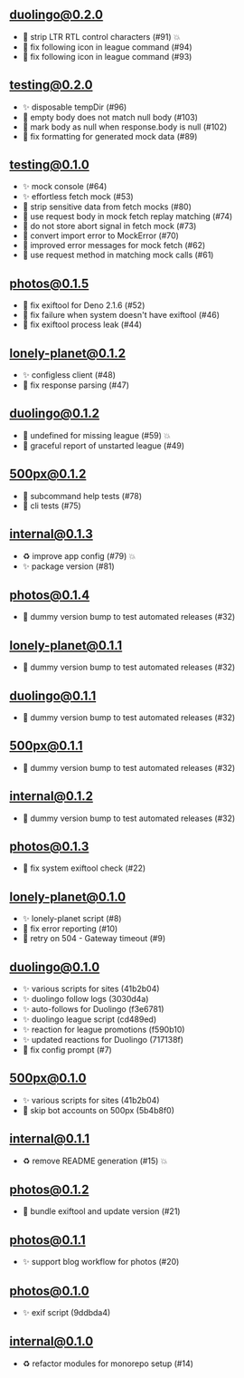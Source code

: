 ## duolingo@0.2.0

- 🐛 strip LTR RTL control characters (#91) 💥
- 🐛 fix following icon in league command (#94)
- 🐛 fix following icon in league command (#93)

## testing@0.2.0

- ✨ disposable tempDir (#96)
- 🐛 empty body does not match null body (#103)
- 🐛 mark body as null when response.body is null (#102)
- 🐛 fix formatting for generated mock data (#89)

## testing@0.1.0

- ✨ mock console (#64)
- ✨ effortless fetch mock (#53)
- 🐛 strip sensitive data from fetch mocks (#80)
- 🐛 use request body in mock fetch replay matching (#74)
- 🐛 do not store abort signal in fetch mock (#73)
- 🐛 convert import error to MockError (#70)
- 🐛 improved error messages for mock fetch (#62)
- 🐛 use request method in matching mock calls (#61)

## photos@0.1.5

- 🐛 fix exiftool for Deno 2.1.6 (#52)
- 🐛 fix failure when system doesn't have exiftool (#46)
- 🐛 fix exiftool process leak (#44)

## lonely-planet@0.1.2

- ✨ configless client (#48)
- 🐛 fix response parsing (#47)

## duolingo@0.1.2

- 🐛 undefined for missing league (#59) 💥
- 🐛 graceful report of unstarted league (#49)

## 500px@0.1.2

- 🧪 subcommand help tests (#78)
- 🧪 cli tests (#75)

## internal@0.1.3

- ♻️ improve app config (#79) 💥
- ✨ package version (#81)

## photos@0.1.4

- 🐛 dummy version bump to test automated releases (#32)

## lonely-planet@0.1.1

- 🐛 dummy version bump to test automated releases (#32)

## duolingo@0.1.1

- 🐛 dummy version bump to test automated releases (#32)

## 500px@0.1.1

- 🐛 dummy version bump to test automated releases (#32)

## internal@0.1.2

- 🐛 dummy version bump to test automated releases (#32)

## photos@0.1.3

- 🐛 fix system exiftool check (#22)

## lonely-planet@0.1.0

- ✨ lonely-planet script (#8)
- 🐛 fix error reporting (#10)
- 🐛 retry on 504 - Gateway timeout (#9)

## duolingo@0.1.0

- ✨ various scripts for sites (41b2b04)
- ✨ duolingo follow logs (3030d4a)
- ✨ auto-follows for Duolingo (f3e6781)
- ✨ duolingo league script (cd489ed)
- ✨ reaction for league promotions (f590b10)
- ✨ updated reactions for Duolingo (717138f)
- 🐛 fix config prompt (#7)

## 500px@0.1.0

- ✨ various scripts for sites (41b2b04)
- 🐛 skip bot accounts on 500px (5b4b8f0)

## internal@0.1.1

- ♻️ remove README generation (#15) 💥

## photos@0.1.2

- 🐛 bundle exiftool and update version (#21)

## photos@0.1.1

- ✨ support blog workflow for photos (#20)

## photos@0.1.0

- ✨ exif script (9ddbda4)

## internal@0.1.0

- ♻️ refactor modules for monorepo setup (#14)
